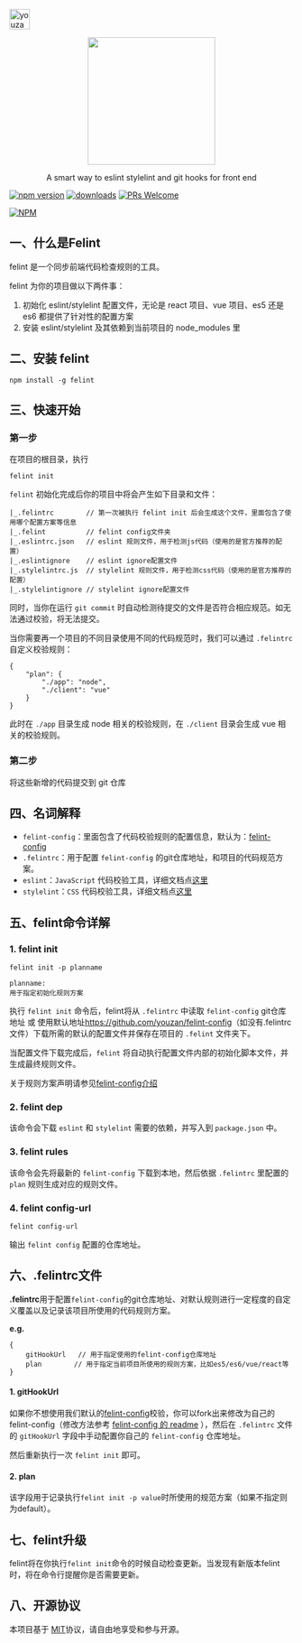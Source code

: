 <p>
<a href="https://github.com/youzan" target="_blank"><img width="36px" src="https://img.yzcdn.cn/public_files/2017/02/09/e84aa8cbbf7852688c86218c1f3bbf17.png" alt="youzan"></a>
</p>
<p align="center">
    <a href="http://youzan.github.io/felint/" target="_blank">
        <img width="226px" src="https://img.yzcdn.cn/public_files/2017/02/09/232aae6e44455f5d068b9f74b9394f64.png">
    </a>
</p>
<p align="center">A smart way to eslint stylelint and git hooks for front end</p>


[![npm version](https://img.shields.io/npm/v/felint.svg?style=flat)](https://www.npmjs.com/package/felint) [![downloads](https://img.shields.io/npm/dt/felint.svg)](https://www.npmjs.com/package/felint) [![PRs Welcome](https://img.shields.io/badge/PRs-welcome-brightgreen.svg)](CONTRIBUTING.md)

[![NPM](https://nodei.co/npm/felint.png?downloads=true&downloadRank=true)](https://nodei.co/npm/felint/)

## 一、什么是Felint
felint 是一个同步前端代码检查规则的工具。

felint 为你的项目做以下两件事：

1. 初始化 eslint/stylelint 配置文件，无论是 react 项目、vue 项目、es5 还是 es6 都提供了针对性的配置方案
1. 安装 eslint/stylelint 及其依赖到当前项目的 node_modules 里


## 二、安装 felint

```
npm install -g felint
```

## 三、快速开始

### 第一步

在项目的根目录，执行

```
felint init
```

`felint` 初始化完成后你的项目中将会产生如下目录和文件：

```
|_.felintrc        // 第一次被执行 felint init 后会生成这个文件，里面包含了使用哪个配置方案等信息
|_.felint          // felint config文件夹
|_.eslintrc.json   // eslint 规则文件，用于检测js代码（使用的是官方推荐的配置）
|_.eslintignore    // eslint ignore配置文件
|_.stylelintrc.js  // stylelint 规则文件，用于检测css代码（使用的是官方推荐的配置）
|_.stylelintignore // stylelint ignore配置文件
```

同时，当你在运行 `git commit` 时自动检测待提交的文件是否符合相应规范。如无法通过校验，将无法提交。

当你需要再一个项目的不同目录使用不同的代码规范时，我们可以通过 `.felintrc` 自定义校验规则：

```
{
    "plan": {
        "./app": "node",
        "./client": "vue"
    }
}
```

此时在 `./app` 目录生成 node 相关的校验规则，在 `./client` 目录会生成 vue 相关的校验规则。

### 第二步
将这些新增的代码提交到 git 仓库

## 四、名词解释

- `felint-config`：里面包含了代码校验规则的配置信息，默认为：[felint-config](https://github.com/youzan/felint-config)
- `.felintrc`：用于配置 `felint-config` 的git仓库地址，和项目的代码规范方案。
- `eslint`：`JavaScript` 代码校验工具，详细文档点[这里](https://eslint.org/)
- `stylelint`：`CSS` 代码校验工具，详细文档点[这里](https://github.com/stylelint/stylelint)

## 五、felint命令详解

### 1. felint init

```
felint init -p planname

planname:
用于指定初始化规则方案
```

执行 `felint init` 命令后，felint将从 `.felintrc` 中读取 `felint-config` git仓库地址 或 使用默认地址<https://github.com/youzan/felint-config>（如没有.felintrc文件）下载所需的默认的配置文件并保存在项目的 `.felint` 文件夹下。

当配置文件下载完成后，`felint` 将自动执行配置文件内部的初始化脚本文件，并生成最终规则文件。

关于规则方案声明请参见[felint-config介绍](https://github.com/youzan/felint-config)

### 2. felint dep

该命令会下载 `eslint` 和 `stylelint` 需要的依赖，并写入到 `package.json` 中。

### 3. felint rules

该命令会先将最新的 `felint-config` 下载到本地，然后依据 `.felintrc` 里配置的 `plan` 规则生成对应的规则文件。

### 4. felint config-url

```
felint config-url
```

输出 `felint config` 配置的仓库地址。

## 六、<a name="felintrc"></a>.felintrc文件

**.felintrc**用于配置`felint-config`的git仓库地址、对默认规则进行一定程度的自定义覆盖以及记录该项目所使用的代码规则方案。

**e.g.**

```
{
    gitHookUrl   // 用于指定使用的felint-config仓库地址
    plan        // 用于指定当前项目所使用的规则方案，比如es5/es6/vue/react等
}
```
#### 1. <a name="gitHookUrl"></a>gitHookUrl

如果你不想使用我们默认的[felint-config](https://github.com/youzan/felint-config)校验，你可以fork出来修改为自己的felint-config（修改方法参考 [felint-config 的 readme](https://github.com/youzan/felint-config/blob/master/README.md) ），然后在 `.felintrc` 文件的 `gitHookUrl` 字段中手动配置你自己的 `felint-config` 仓库地址。

然后重新执行一次 `felint init` 即可。

#### 2. plan

该字段用于记录执行`felint init -p value`时所使用的规范方案（如果不指定则为default）。

## 七、felint升级

felint将在你执行`felint init`命令的时候自动检查更新。当发现有新版本felint时，将在命令行提醒你是否需要更新。

## 八、开源协议
本项目基于 [MIT](https://zh.wikipedia.org/wiki/MIT%E8%A8%B1%E5%8F%AF%E8%AD%89)协议，请自由地享受和参与开源。
